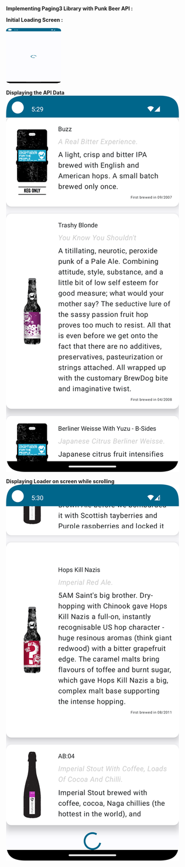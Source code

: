 **Implementing Paging3 Library with Punk Beer API :**

**Initial Loading Screen :**

<img alt="Initial_load.png" height="150" src="Initial_load.png" width="150"/>

**Displaying the API Data**
![Paging3_screen.png](Paging3_screen.png)

**Displaying Loader on screen while scrolling**
![showing_loader.png](showing_loader.png)